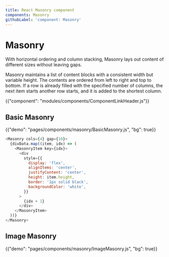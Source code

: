 ```yaml
---
title: React Masonry component
components: Masonry
githubLabel: 'component: Masonry'
---
```


# Masonry

<p class="description">With horizontal ordering and column stacking, Masonry lays out content of different sizes without leaving gaps.</p>

Masonry maintains a list of content blocks with a consistent width but variable height. The contents are ordered from left to right and top to bottom. If a row is already filled with the specified number of columns, the next item starts another row starts, and it is added to the shortest column.

{{"component": "modules/components/ComponentLinkHeader.js"}}

## Basic Masonry

{{"demo": "pages/components/masonry/BasicMasonry.js", "bg": true}}

```js
<Masonry cols={4} gap={10}>
  {divData.map((item, idx) => (
    <MasonryItem key={idx}>
      <div
        style={{
          display: 'flex',
          alignItems: 'center',
          justifyContent: 'center',
          height: item.height,
          border: '1px solid black',
          backgroundColor: 'white',
        }}
      >
        {idx + 1}
      </div>
    </MasonryItem>
  ))}
</Masonry>
```

## Image Masonry

{{"demo": "pages/components/masonry/ImageMasonry.js", "bg": true}}

